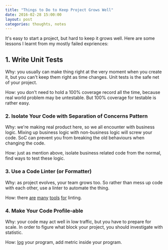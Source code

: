 ```yaml
---
title: "Things to Do to Keep Project Grows Well"
date: 2016-02-28 15:00:00
layout: post
categories: thoughts, notes
---
```


It's easy to start a project, but hard to keep it grows well. Here are some
lessons I learnt from my mostly failed expriences:

## 1. Write Unit Tests

Why: you usually can make thing right at the very moment when you create it,
but you can't keep them right as time changes. Unit tests is the safe net of
your project.

How: you don't need to hold a 100% coverage record all the time, because
real world problem may be untestable. But 100% coverage for testable is rather
easy.


### 2. Isolate Your Code with Separation of Concerns Pattern

Why: we're making real product here, so we all encounter with business logic.
Mixing up business logic with non-business logic will screw your code. SoC can
prevent you from breaking the old behaviours when changing the code.

How: just as mention above, isolate business related code from the normal,
find ways to test these logic.


### 3. Use a Code Linter (or Formatter)

Why: as project evolves, your team grows too. So rather than mess up code with
each other, use a linter to automate the thing.

How: there [are][jshint] [many][gofmt] [tools][flake8] [for][editorconfig] linting.

[jshint]: http://jshint.com/
[gofmt]: https://golang.org/cmd/gofmt/
[flake8]: https://pypi.python.org/pypi/flake8
[editorconfig]: http://editorconfig.org


### 4. Make Your Code Profile-able

Why: your code may act well in low traffic, but you have to prepare for scale.
In order to figure what block your project, you should investigate with statistic.

How: [log][log] your program, add metric inside your program.

[log]: http://12factor.net/logs
